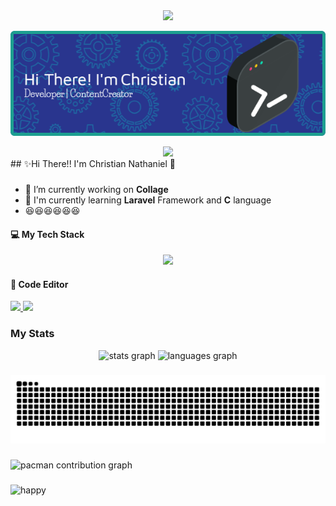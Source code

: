 <div align="center">
  <img height="150" src="https://media.giphy.com/media/M9gbBd9nbDrOTu1Mqx/giphy.gif"  />
</div>

![christian](img/github-header-image.png)

<div align="center">
  <img src="https://visitor-badge.laobi.icu/badge?page_id=christiannathaniel277.christiannathaniel277&"  />
</div>
## ✨Hi There!! I'm Christian Nathaniel 👋

###

<!--
**christiannathaniel277/christiannathaniel277** is a ✨ _special_ ✨ repository because its `README.md` (this file) appears on your GitHub profile.

Here are some ideas to get you started:

- 🔭 I’m currently working on ...
- 🌱 I’m currently learning ...
- 👯 I’m looking to collaborate on ...
- 🤔 I’m looking for help with ...
- 💬 Ask me about ...
- 📫 How to reach me: ...
- 😄 Pronouns: ...
- ⚡ Fun fact: ...
-->

- 🔭 I’m currently working on **Collage**
- 🌱 I'm currently learning **Laravel** Framework and **C** language
- 😆😆😆😆😆😆

#### 💻 My Tech Stack

<p align="center">
  <a href="https://skillicons.dev">
    <img src="https://skillicons.dev/icons?i=css,html,js,php,laravel,c,figma&theme=light" />
  </a>
</p>

#### 📳 Code Editor

  <a href="https://skillicons.dev">
    <img src="https://skillicons.dev/icons?i=vscode&theme=light" />
  </a>
<img src="https://img.shields.io/badge/VSCode-0078D4?style=for-the-badge&logo=visual%20studio%20code&logoColor=white" />

### My Stats

<div align="center">
  <img src="https://github-readme-stats.vercel.app/api?username=christiannathaniel277&hide_title=false&hide_rank=false&show_icons=true&include_all_commits=true&count_private=true&disable_animations=false&theme=dracula&locale=en&hide_border=false&order=1" height="150" alt="stats graph"  />
  <img src="https://github-readme-stats.vercel.app/api/top-langs?username=christiannathaniel277&locale=en&hide_title=false&layout=compact&card_width=320&langs_count=5&theme=dracula&hide_border=false&order=2" height="150" alt="languages graph"  />
</div>

###

<img src="https://raw.githubusercontent.com/christiannathaniel277/christiannathaniel277/output/snake.svg" alt="Snake animation" />

###

<picture>
  <source media="(prefers-color-scheme: dark)" srcset="https://raw.githubusercontent.com/christiannathaniel277/christiannathaniel277/output/pacman-contribution-graph-dark.svg">
  <source media="(prefers-color-scheme: light)" srcset="https://raw.githubusercontent.com/christiannathaniel277/christiannathaniel277/output/pacman-contribution-graph.svg">
  <img alt="pacman contribution graph" src="https://raw.githubusercontent.com/christiannathaniel277/christiannathaniel277/output/pacman-contribution-graph.svg">
</picture>


###

![happy](https://media.giphy.com/media/v1.Y2lkPTc5MGI3NjExZDUwZmR3ejZra2VkNzNuZXJwb3JqYWNkMGowN2dsMjR2MDJzeXJieSZlcD12MV9naWZzX3NlYXJjaCZjdD1n/tFSqMSMnzPRTAdvKyr/giphy.gif)
